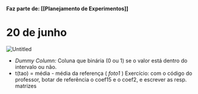 **Faz parte de: [[Planejamento de Experimentos]]**
# 20 de junho

![Untitled](Untitled.png)

- *Dummy Column:* Coluna que binária (0 ou 1) se o valor está dentro do intervalo ou não.
- t(tao) = média - média da referença ( *foto1* )
Exercício: com o código do professor, botar de referência o coef15 e o coef2, e escrever as resp. matrizes